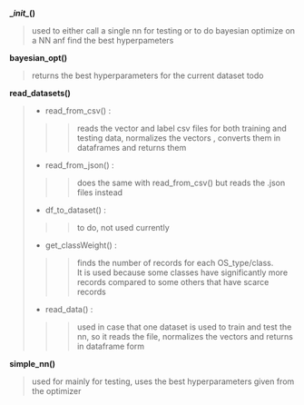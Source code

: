 **\__init\__()**  
> used to either call a single nn for testing or to do bayesian optimize on a NN anf find the best hyperpameters

 **bayesian_opt()**  
>   returns the best hyperparameters for the current dataset 
> todo

**read_datasets()**  
> * read_from_csv() :  
>>>    reads the vector and label csv files for both training and testing data, normalizes the vectors , converts them in 
    dataframes and returns them  
> * read_from_json() :  
>>>    does the same with read_from_csv() but reads the .json files instead
> * df_to_dataset() :  
>>>    to do, not used currently
> * get_classWeight() :
>>>   finds the number of records for each OS_type/class.  
    It is used because some classes have significantly more records compared to some others that have scarce records
> * read_data() :  
>>>    used in case that one dataset is used to train and test the nn, so it reads the file, normalizes the vectors and returns in dataframe form
    
    
    
**simple_nn()**  
> used for mainly for testing, uses the best hyperparameters given from the optimizer
